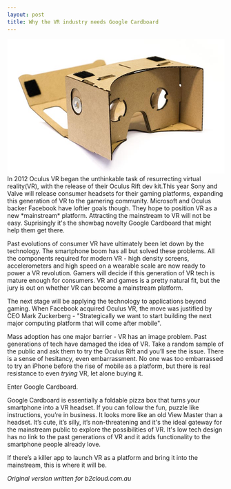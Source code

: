 ```yaml
---
layout: post
title: Why the VR industry needs Google Cardboard
---
```

<img src="/images/fulls/google-cardboard.jpg" class="fit image"> 
In 2012 Oculus VR began the unthinkable task of resurrecting virtual reality(VR), with the release of their Oculus Rift dev kit.This year Sony and Valve will release consumer headsets for their gaming platforms, expanding this generation of VR to the gamering community. Microsoft and Oculus backer Facebook have loftier goals though. They hope to position VR as a new *mainstream* platform. Attracting the mainstream to VR will not be easy. Suprisingly it's the showbag novelty Google Cardboard that might help them get there.

Past evolutions of consumer VR have ultimately been let down by the technology. The smartphone boom has all but solved these problems. All the components required for modern VR - high density screens, accelerometers and high speed on a wearable scale are now ready to power a VR revolution. Gamers will decide if this generation of VR tech is mature enough for consumers. VR and games is a pretty natural fit, but the jury is out on whether VR can become a mainstream platform.

The next stage will be applying the technology to applications beyond gaming. When Facebook acquired Oculus VR, the move was justified by CEO Mark Zuckerberg - "Strategically we want to start building the next major computing platform that will come after mobile". 

Mass adoption has one major barrier - VR has an image problem. Past generations of tech have damaged the idea of VR. Take a random sample of the public and ask them to try the Oculus Rift and you’ll see the issue. There is a sense of hesitancy, even embarrassment. No one was too embarrassed to try an iPhone before the rise of mobile as a platform, but there is real resistance to even *trying* VR, let alone buying it.

Enter Google Cardboard.

Google Cardboard is essentially a foldable pizza box that turns your smartphone into a VR headset. If you can follow the fun, puzzle like instructions, you’re in business. It looks more like an old View Master than a headset. It’s cute, it’s silly, it’s non-threatening and it's the ideal gateway for the mainstream public to explore the possibilities of VR. It's low tech design has no link to the past generations of VR and it adds functionality to the smartphone people already love.

If there’s a killer app to launch VR as a platform and bring it into the mainstream, this is where it will be.

*Original version written for b2cloud.com.au*

